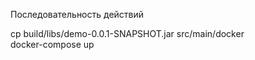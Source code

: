 Последовательность действий

cp build/libs/demo-0.0.1-SNAPSHOT.jar src/main/docker \
docker-compose up  
